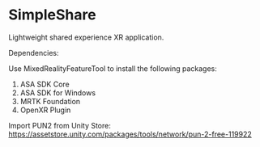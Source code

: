 # SimpleShare
Lightweight shared experience XR application.

Dependencies:

Use MixedRealityFeatureTool to install the following packages:
 1. ASA SDK Core
 2. ASA SDK for Windows
 3. MRTK Foundation
 4. OpenXR Plugin
 
 Import PUN2 from Unity Store:
  https://assetstore.unity.com/packages/tools/network/pun-2-free-119922

